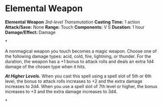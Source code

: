 # Elemental Weapon

**Elemental Weapon**
_3rd-level Transmutation_
**Casting Time:** 1 action
**Attack/Save:** None
**Range:** Touch
**Components:** V S
**Duration:** 1 hour
**Damage/Effect:** Damage

*<p>A nonmagical weapon you touch becomes a magic weapon. Choose one of the following damage types: acid, cold, fire, lightning, or thunder. For the duration, the weapon has a +1 bonus to attack rolls and deals an extra 1d4 damage of the chosen type when it hits.

*****At Higher Levels.***** When you cast this spell using a spell slot of 5th or 6th level, the bonus to attack rolls increases to +2 and the extra damage increases to 2d4. When you use a spell slot of 7th level or higher, the bonus increases to +3 and the extra damage increases to 3d4.</p>*